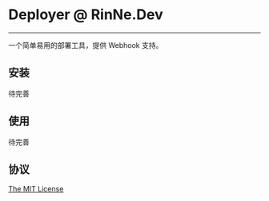 # Deployer @ RinNe.Dev

---

一个简单易用的部署工具，提供 Webhook 支持。

## 安装

待完善

## 使用

待完善

## 协议

[The MIT License](https://opensource.org/licenses/MIT)
